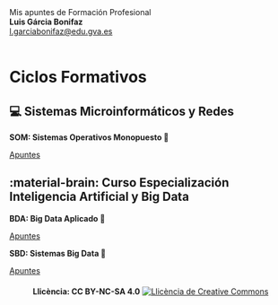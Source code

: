 
<div class="titulo">
  Mis apuntes de Formación Profesional
</div>

<div class="autor">
  <b>Luis Gárcia Bonifaz</b><br>
  <a href="mailto:l.garciabonifaz@edu.gva.es">l.garciabonifaz@edu.gva.es</a>
</div>
<br>

<!-- # Apuntes de Formación Profesional -->
# Ciclos Formativos
## :computer: Sistemas Microinformáticos y Redes

<div class="bloque-entero">
  <p><strong>SOM: Sistemas Operativos Monopuesto 🚧</strong></p>
  <a href="https://luisgarciabonifaz.github.io/SOM/">Apuntes</a>
</div>

## :material-brain: Curso Especialización Inteligencia Artificial y Big Data

<div class="contenedor-flex">
  <div class="bloque-medio">
    <p><strong>BDA: Big Data Aplicado 🚧</strong></p>
    <a href="https://luisgarciabonifaz.github.io/BDA/">Apuntes</a>
  </div>
  <div class="bloque-medio">
    <p><strong>SBD: Sistemas Big Data 🚧</strong></p>
    <a href="https://luisgarciabonifaz.github.io/SBD/">Apuntes</a>
  </div>
</div>

<!-- **Última actualización:** {{ git_revision_date_localized }} -->



<div style="text-align: center; margin-top: 20px;">
  <b>Llicència: CC BY-NC-SA 4.0</b>
  <a rel="license" href="http://creativecommons.org/licenses/by-nc-sa/4.0/"><img alt="Llicència de Creative Commons" style="border-width:0" src="https://i.creativecommons.org/l/by-nc-sa/4.0/88x31.png" /></a>
</div>
